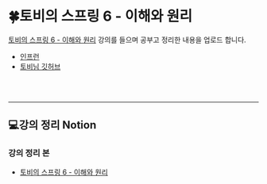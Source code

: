 # 🍀토비의 스프링 6 - 이해와 원리
[토비의 스프링 6 - 이해와 원리](https://www.inflearn.com/course/%ED%86%A0%EB%B9%84%EC%9D%98-%EC%8A%A4%ED%94%84%EB%A7%816-%EC%9D%B4%ED%95%B4%EC%99%80-%EC%9B%90%EB%A6%AC?srsltid=AfmBOoomBCbPyYP1tay2c-4Z4yXHeQ_rf__MdFshlxqu0reG7y0GPCDN) 강의를 들으며 공부고 정리한 내용을 업로드 합니다.

- [인프런](https://www.inflearn.com/)
- [토비님 깃허브](https://github.com/tobyspringboot/hellospring)

<br/>
<br/>
<hr>

## 💻강의 정리 Notion
### 강의 정리 본
- [토비의 스프링 6 - 이해와 원리](https://studyharddev.notion.site/6-bea8673bab04408a91e737f1383d0f2e?pvs=4)
